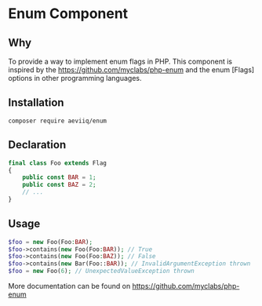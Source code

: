 # Enum Component

## Why
To provide a way to implement enum flags in PHP.
This component is inspired by the https://github.com/myclabs/php-enum and the enum
[Flags] options in other programming languages.

## Installation
```
composer require aeviiq/enum
```

## Declaration
```php
final class Foo extends Flag
{
    public const BAR = 1;
    public const BAZ = 2;
    // ...
}
```

## Usage
```php
$foo = new Foo(Foo:BAR);
$foo->contains(new Foo(Foo:BAR)); // True
$foo->contains(new Foo(Foo:BAZ)); // False
$foo->contains(new Bar(Foo::BAR)); // InvalidArgumentException thrown
$foo = new Foo(6); // UnexpectedValueException thrown
```

More documentation can be found on https://github.com/myclabs/php-enum
